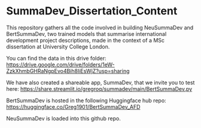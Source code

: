 # SummaDev_Dissertation_Content

This repository gathers all the code involved in building NeuSummaDev and BertSummaDev, two trained models that summarise international development project descriptions, made in the context of a MSc dissertation at University College London. 

You can find the data in this drive folder: https://drive.google.com/drive/folders/1eW-ZzkXhmbGHRaNgpEvo4Bih8IiEsWjZ?usp=sharing

We have also created a shareable app, SummaDev, that we invite you to test here: https://share.streamlit.io/gregroq/summadev/main/BertSummaDev.py

BertSummaDev is hosted in the following Huggingface hub repo: https://huggingface.co/Greg1901/BertSummaDev_AFD

NeuSummaDev is loaded into this github repo.
